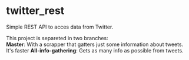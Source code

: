 # twitter_rest

Simple REST API to acces data from Twitter.

This project is separeted in two branches:   
**Master**: With a scrapper that gatters just some information about tweets. It's faster
**All-info-gathering**: Gets as many info as possible from tweets.

